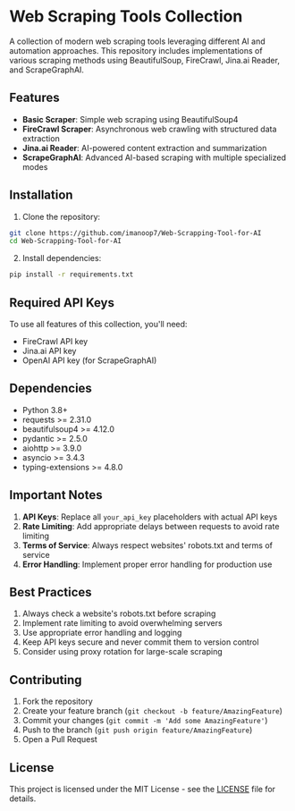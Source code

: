 # Web Scraping Tools Collection

A collection of modern web scraping tools leveraging different AI and automation approaches. This repository includes implementations of various scraping methods using BeautifulSoup, FireCrawl, Jina.ai Reader, and ScrapeGraphAI.

## Features

- **Basic Scraper**: Simple web scraping using BeautifulSoup4
- **FireCrawl Scraper**: Asynchronous web crawling with structured data extraction
- **Jina.ai Reader**: AI-powered content extraction and summarization
- **ScrapeGraphAI**: Advanced AI-based scraping with multiple specialized modes

## Installation

1. Clone the repository:
```bash
git clone https://github.com/imanoop7/Web-Scrapping-Tool-for-AI
cd Web-Scrapping-Tool-for-AI
```

2. Install dependencies:
```bash
pip install -r requirements.txt
```
## Required API Keys

To use all features of this collection, you'll need:
- FireCrawl API key
- Jina.ai API key
- OpenAI API key (for ScrapeGraphAI)

## Dependencies

- Python 3.8+
- requests >= 2.31.0
- beautifulsoup4 >= 4.12.0
- pydantic >= 2.5.0
- aiohttp >= 3.9.0
- asyncio >= 3.4.3
- typing-extensions >= 4.8.0

## Important Notes

1. **API Keys**: Replace all `your_api_key` placeholders with actual API keys
2. **Rate Limiting**: Add appropriate delays between requests to avoid rate limiting
3. **Terms of Service**: Always respect websites' robots.txt and terms of service
4. **Error Handling**: Implement proper error handling for production use

## Best Practices

1. Always check a website's robots.txt before scraping
2. Implement rate limiting to avoid overwhelming servers
3. Use appropriate error handling and logging
4. Keep API keys secure and never commit them to version control
5. Consider using proxy rotation for large-scale scraping

## Contributing

1. Fork the repository
2. Create your feature branch (`git checkout -b feature/AmazingFeature`)
3. Commit your changes (`git commit -m 'Add some AmazingFeature'`)
4. Push to the branch (`git push origin feature/AmazingFeature`)
5. Open a Pull Request

## License

This project is licensed under the MIT License - see the [LICENSE](LICENSE) file for details.
